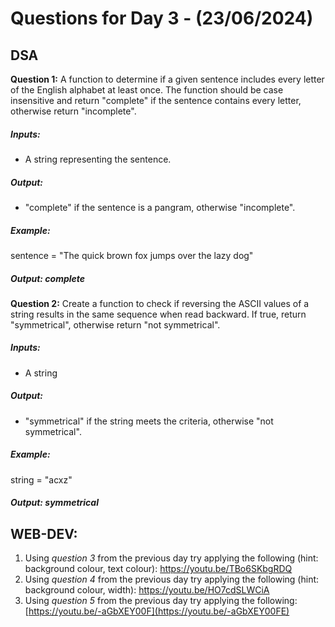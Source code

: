 # Questions for Day 3 - (23/06/2024)

## DSA

**Question 1:** A function to determine if a given sentence includes every letter of the English 
alphabet at least once. The function should be case insensitive and return "complete" if the 
sentence contains every letter, otherwise return "incomplete".

##### Inputs:
- A string representing the sentence.
##### Output:
- "complete" if the sentence is a pangram, otherwise "incomplete".
##### Example:
sentence = "The quick brown fox jumps over the lazy dog"
##### Output: complete

**Question 2:** Create a function to check if reversing the ASCII values of a string results in the 
same sequence when read backward. If true, return "symmetrical", otherwise return "not 
symmetrical".

##### Inputs:
- A string
##### Output:
- "symmetrical" if the string meets the criteria, otherwise "not symmetrical".
  
##### Example:

string = "acxz"

##### Output: symmetrical

## WEB-DEV:
1. Using *question 3* from the previous day try applying the following (hint: background colour, text 
colour): https://youtu.be/TBo6SKbgRDQ
2. Using *question 4* from the previous day try applying the following (hint: background colour, width):
https://youtu.be/HO7cdSLWCiA
3. Using *question 5* from the previous day try applying the following:
[https://youtu.be/-aGbXEY00F](https://youtu.be/-aGbXEY00FE)
